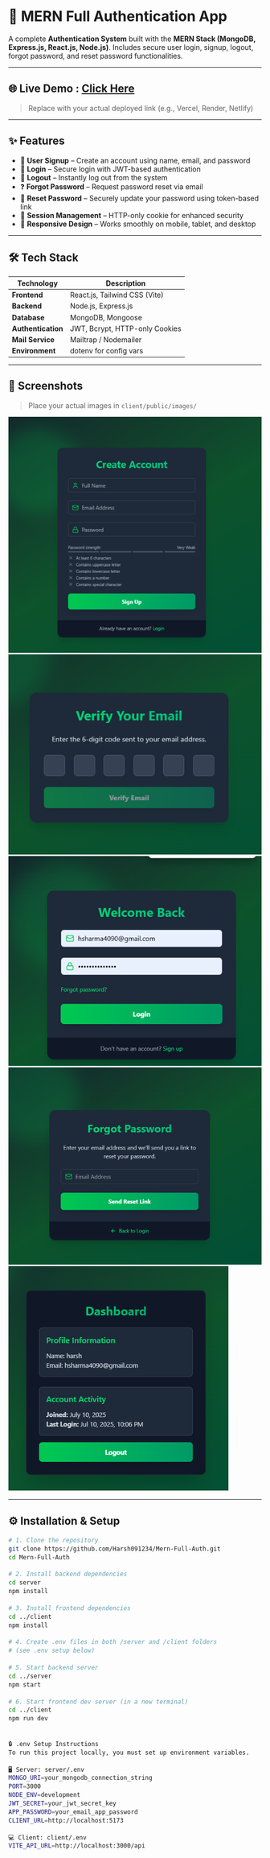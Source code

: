 # 🔐 MERN Full Authentication App

A complete **Authentication System** built with the **MERN Stack (MongoDB, Express.js, React.js, Node.js)**. Includes secure user login, signup, logout, forgot password, and reset password functionalities.

---

## 🌐 Live Demo : [Click Here](https://your-deployment-url.com)

> Replace with your actual deployed link (e.g., Vercel, Render, Netlify)

---

## ✨ Features

- 📝 **User Signup** – Create an account using name, email, and password  
- 🔐 **Login** – Secure login with JWT-based authentication  
- 🚪 **Logout** – Instantly log out from the system  
- ❓ **Forgot Password** – Request password reset via email  
- 🔁 **Reset Password** – Securely update your password using token-based link  
- 🧠 **Session Management** – HTTP-only cookie for enhanced security  
- 📱 **Responsive Design** – Works smoothly on mobile, tablet, and desktop  

---

## 🛠️ Tech Stack

| Technology         | Description                  |
|--------------------|------------------------------|
| **Frontend**       | React.js, Tailwind CSS (Vite)|
| **Backend**        | Node.js, Express.js          |
| **Database**       | MongoDB, Mongoose            |
| **Authentication** | JWT, Bcrypt, HTTP-only Cookies |
| **Mail Service**   | Mailtrap / Nodemailer        |
| **Environment**    | dotenv for config vars       |

---

## 📸 Screenshots

> Place your actual images in `client/public/images/`

![](client/public/images/1.png)  
![](client/public/images/2.png)  
![](client/public/images/3.png)  
![](client/public/images/4.png)  
![](client/public/images/5.png)


---

## ⚙️ Installation & Setup

```bash
# 1. Clone the repository
git clone https://github.com/Harsh091234/Mern-Full-Auth.git
cd Mern-Full-Auth

# 2. Install backend dependencies
cd server
npm install

# 3. Install frontend dependencies
cd ../client
npm install

# 4. Create .env files in both /server and /client folders
# (see .env setup below)

# 5. Start backend server
cd ../server
npm start

# 6. Start frontend dev server (in a new terminal)
cd ../client
npm run dev


🔒 .env Setup Instructions
To run this project locally, you must set up environment variables.

🖥️ Server: server/.env
MONGO_URI=your_mongodb_connection_string
PORT=3000
NODE_ENV=development
JWT_SECRET=your_jwt_secret_key
APP_PASSWORD=your_email_app_password
CLIENT_URL=http://localhost:5173

💻 Client: client/.env
VITE_API_URL=http://localhost:3000/api